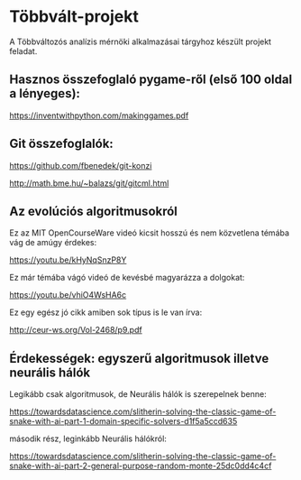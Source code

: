 # Többvált-projekt
A Többváltozós analízis mérnöki alkalmazásai tárgyhoz készült projekt feladat.

## Hasznos összefoglaló pygame-ről (első 100 oldal a lényeges):
https://inventwithpython.com/makinggames.pdf

## Git összefoglalók:
https://github.com/fbenedek/git-konzi

http://math.bme.hu/~balazs/git/gitcml.html

## Az evolúciós algoritmusokról

Ez az MIT OpenCourseWare videó kicsit hosszú és nem közvetlena témába vág de amúgy érdekes:

https://youtu.be/kHyNqSnzP8Y

Ez már témába vágó videó de kevésbé magyarázza a dolgokat:

https://youtu.be/vhiO4WsHA6c

Ez egy egész jó cikk amiben sok típus is le van írva:

http://ceur-ws.org/Vol-2468/p9.pdf

## Érdekességek: egyszerű algoritmusok illetve neurális hálók

Legikább csak algoritmusok, de Neurális hálók is szerepelnek benne:

https://towardsdatascience.com/slitherin-solving-the-classic-game-of-snake-with-ai-part-1-domain-specific-solvers-d1f5a5ccd635

második rész, leginkább Neurális hálókról:

https://towardsdatascience.com/slitherin-solving-the-classic-game-of-snake-with-ai-part-2-general-purpose-random-monte-25dc0dd4c4cf
